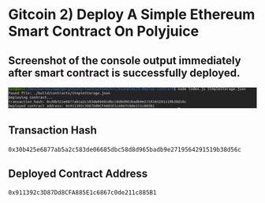# Gitcoin 2) Deploy A Simple Ethereum Smart Contract On Polyjuice

## Screenshot of the console output immediately after smart contract is successfully deployed.

![Alt text](deploy-success.png "deploy success")

## Transaction Hash

```
0x30b425e6877ab5a2c583de06685dbc58d8d965badb9e2719564291519b38d56c
```

## Deployed Contract Address

```
0x911392c3D87Dd8CFA885E1c6867c0de211c885B1
```
